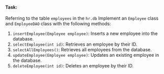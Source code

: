 
#### Task:

Referring to the table `employees` in the `hr.db` Implement an `Employee` class and `EmployeeDAO` class with the following methods:

1.  `insertEmployee(Employee employee)`: Inserts a new employee into the database.
2.  `selectEmployee(int id)`: Retrieves an employee by their ID.
3.  `selectAllEmployees()`: Retrieves all employees from the database.
4.  `updateEmployee(Employee employee)`: Updates an existing employee in the database.
5.  `deleteEmployee(int id)`: Deletes an employee by their ID.
